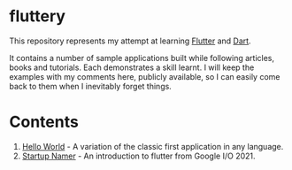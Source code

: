 # fluttery

This repository represents my attempt at learning [Flutter](https://flutter.dev/) and [Dart](https://dart.dev/). 

It contains a number of sample applications built while following articles, books and tutorials. Each demonstrates a skill learnt. 
I will keep the examples with my comments here, publicly available, so I can easily come back to them when I inevitably forget things. 

# Contents

1. [Hello World](./hello/) - A variation of the classic first application in any language. 
2. [Startup Namer](./startup_namer/) - An introduction to flutter from Google I/O 2021.

